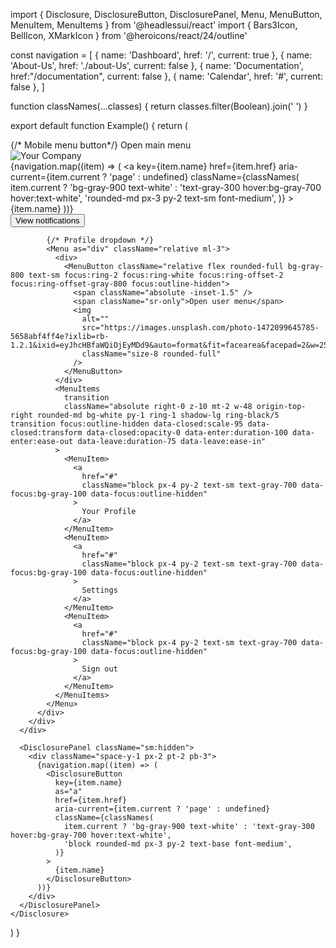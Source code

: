 import { Disclosure, DisclosureButton, DisclosurePanel, Menu, MenuButton, MenuItem, MenuItems } from '@headlessui/react'
import { Bars3Icon, BellIcon, XMarkIcon } from '@heroicons/react/24/outline'

const navigation = [
    { name: 'Dashboard', href: '/', current: true },
    { name: 'About-Us', href: './about-Us', current: false },
    { name: 'Documentation', href:"/documentation", current: false },
    { name: 'Calendar', href: '#', current: false },
  ]

function classNames(...classes) {
  return classes.filter(Boolean).join(' ')
}

export default function Example() {
  return (
    <Disclosure as="nav" className="bg-gray-800">
      <div className="mx-auto max-w-7xl px-2 sm:px-6 lg:px-8">
        <div className="relative flex h-16 items-center justify-between">
          <div className="absolute inset-y-0 left-0 flex items-center sm:hidden">
            {/* Mobile menu button*/}
            <DisclosureButton className="group relative inline-flex items-center justify-center rounded-md p-2 text-gray-400 hover:bg-gray-700 hover:text-white focus:ring-2 focus:ring-white focus:outline-hidden focus:ring-inset">
              <span className="absolute -inset-0.5" />
              <span className="sr-only">Open main menu</span>
              <Bars3Icon aria-hidden="true" className="block size-6 group-data-open:hidden" />
              <XMarkIcon aria-hidden="true" className="hidden size-6 group-data-open:block" />
            </DisclosureButton>
          </div>
          <div className="flex flex-1 items-center justify-center sm:items-stretch sm:justify-start">
            <div className="flex shrink-0 items-center">
              <img
                alt="Your Company"
                src="https://tailwindui.com/plus/img/logos/mark.svg?color=indigo&shade=500"
                className="h-8 w-auto"
              />
            </div>
            <div className="hidden sm:ml-6 sm:block">
              <div className="flex space-x-4">
                {navigation.map((item) => (
                  <a
                    key={item.name}
                    href={item.href}
                    aria-current={item.current ? 'page' : undefined}
                    className={classNames(
                      item.current ? 'bg-gray-900 text-white' : 'text-gray-300 hover:bg-gray-700 hover:text-white',
                      'rounded-md px-3 py-2 text-sm font-medium',
                    )}
                  >
                    {item.name}
                  </a>
                ))}
              </div>
            </div>
          </div>
          <div className="absolute inset-y-0 right-0 flex items-center pr-2 sm:static sm:inset-auto sm:ml-6 sm:pr-0">
            <button
              type="button"
              className="relative rounded-full bg-gray-800 p-1 text-gray-400 hover:text-white focus:ring-2 focus:ring-white focus:ring-offset-2 focus:ring-offset-gray-800 focus:outline-hidden"
            >
              <span className="absolute -inset-1.5" />
              <span className="sr-only">View notifications</span>
              <BellIcon aria-hidden="true" className="size-6" />
            </button>

            {/* Profile dropdown */}
            <Menu as="div" className="relative ml-3">
              <div>
                <MenuButton className="relative flex rounded-full bg-gray-800 text-sm focus:ring-2 focus:ring-white focus:ring-offset-2 focus:ring-offset-gray-800 focus:outline-hidden">
                  <span className="absolute -inset-1.5" />
                  <span className="sr-only">Open user menu</span>
                  <img
                    alt=""
                    src="https://images.unsplash.com/photo-1472099645785-5658abf4ff4e?ixlib=rb-1.2.1&ixid=eyJhcHBfaWQiOjEyMDd9&auto=format&fit=facearea&facepad=2&w=256&h=256&q=80"
                    className="size-8 rounded-full"
                  />
                </MenuButton>
              </div>
              <MenuItems
                transition
                className="absolute right-0 z-10 mt-2 w-48 origin-top-right rounded-md bg-white py-1 ring-1 shadow-lg ring-black/5 transition focus:outline-hidden data-closed:scale-95 data-closed:transform data-closed:opacity-0 data-enter:duration-100 data-enter:ease-out data-leave:duration-75 data-leave:ease-in"
              >
                <MenuItem>
                  <a
                    href="#"
                    className="block px-4 py-2 text-sm text-gray-700 data-focus:bg-gray-100 data-focus:outline-hidden"
                  >
                    Your Profile
                  </a>
                </MenuItem>
                <MenuItem>
                  <a
                    href="#"
                    className="block px-4 py-2 text-sm text-gray-700 data-focus:bg-gray-100 data-focus:outline-hidden"
                  >
                    Settings
                  </a>
                </MenuItem>
                <MenuItem>
                  <a
                    href="#"
                    className="block px-4 py-2 text-sm text-gray-700 data-focus:bg-gray-100 data-focus:outline-hidden"
                  >
                    Sign out
                  </a>
                </MenuItem>
              </MenuItems>
            </Menu>
          </div>
        </div>
      </div>

      <DisclosurePanel className="sm:hidden">
        <div className="space-y-1 px-2 pt-2 pb-3">
          {navigation.map((item) => (
            <DisclosureButton
              key={item.name}
              as="a"
              href={item.href}
              aria-current={item.current ? 'page' : undefined}
              className={classNames(
                item.current ? 'bg-gray-900 text-white' : 'text-gray-300 hover:bg-gray-700 hover:text-white',
                'block rounded-md px-3 py-2 text-base font-medium',
              )}
            >
              {item.name}
            </DisclosureButton>
          ))}
        </div>
      </DisclosurePanel>
    </Disclosure>
  )
}
